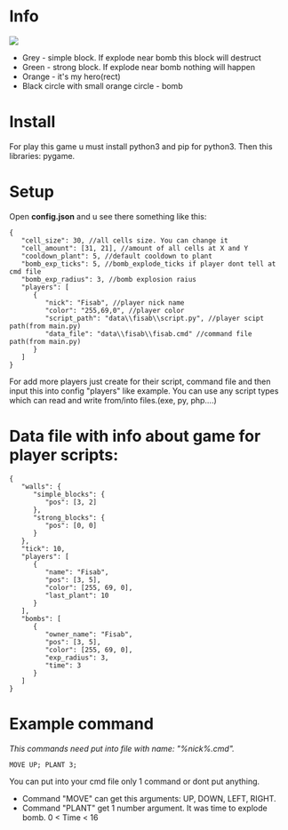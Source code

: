 # Info
![](https://pp.userapi.com/c841036/v841036835/17b0c/FHp7tqeHGoA.jpg)
* Grey - simple block. If explode near bomb this block will destruct
* Green - strong block. If explode near bomb nothing will happen
* Orange - it's my hero(rect)
* Black circle with small orange circle - bomb
# Install
For play this game u must install python3 and pip for python3. Then this libraries: pygame.
# Setup
Open **config.json** and u see there something like this:
```
{
   "cell_size": 30, //all cells size. You can change it
   "cell_amount": [31, 21], //amount of all cells at X and Y
   "cooldown_plant": 5, //default cooldown to plant
   "bomb_exp_ticks": 5, //bomb_explode_ticks if player dont tell at cmd file
   "bomb_exp_radius": 3, //bomb explosion raius
   "players": [
      {
         "nick": "Fisab", //player nick name
         "color": "255,69,0", //player color
         "script_path": "data\\fisab\\script.py", //player scipt path(from main.py)
         "data_file": "data\\fisab\\fisab.cmd" //command file path(from main.py)
      }
   ]
}
```
For add more players just create for their script, command file and then input this into config "players" like example. You can use any script types which can read and write from/into files.(exe, py, php....)

# Data file with info about game for player scripts:
```
{
   "walls": {
      "simple_blocks": {
         "pos": [3, 2]
      },
      "strong_blocks": {
         "pos": [0, 0]
      }
   },
   "tick": 10,
   "players": [
      {
         "name": "Fisab",
         "pos": [3, 5],
         "color": [255, 69, 0],
         "last_plant": 10
      }
   ],
   "bombs": [
      {
         "owner_name": "Fisab",
         "pos": [3, 5],
         "color": [255, 69, 0],
         "exp_radius": 3,
         "time": 3
      }
   ]
}
```

# Example command
*This commands need put into file with name: "%nick%.cmd".*
```
MOVE UP; PLANT 3;
```
You can put into your cmd file only 1 command or dont put anything.
* Command "MOVE" can get this arguments: UP, DOWN, LEFT, RIGHT.
* Command "PLANT" get 1 number argument. It was time to explode bomb. 0 < Time < 16